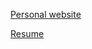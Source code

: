 

[Personal website](https://huy-n1001.github.io/)

[Resume](https://huy-n1001.github.io/resume.pdf)
